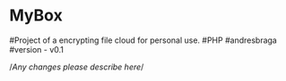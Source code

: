 # MyBox
#Project of a encrypting file cloud for personal use. 
#PHP
#andresbraga
#version - v0.1


/*Any changes please describe here*/